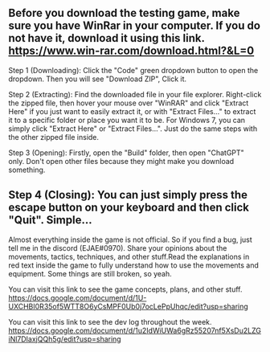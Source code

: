 Before you download the testing game, make sure you have WinRar in your computer. If you do not have it, download it using this link.
https://www.win-rar.com/download.html?&L=0
-------------------------------------------------------------------------------------------------------------------------------------------------------------------------
Step 1 (Downloading): Click the "Code" green dropdown button to open the dropdown. Then you will see "Download ZIP", Click it.

Step 2 (Extracting): Find the downloaded file in your file explorer. Right-click the zipped file, then hover your mouse over "WinRAR" and click "Extract Here" if you just want to easily extract it, or with "Extract Files..." to extract it to a specific folder or place you want it to be. For Windows 7, you can simply click "Extract Here" or "Extract Files...". Just do the same steps with the other zipped file inside.

Step 3 (Opening): Firstly, open the "Build" folder, then open "ChatGPT" only. Don't open other files because they might make you download something.

Step 4 (Closing): You can just simply press the escape button on your keyboard and then click "Quit". Simple...
-------------------------------------------------------------------------------------------------------------------------------------------------------------------------
Almost everything inside the game is not official. So if you find a bug, just tell me in the discord (EJAE#0970). Share your opinions about the movements, tactics, techniques, and other stuff.Read the explanations in red text inside the game to fully understand how to use the movements and equipment.
Some things are still broken, so yeah.

You can visit this link to see the game concepts, plans, and other stuff.
https://docs.google.com/document/d/1U-UXCHBI0R35of5WTT8O6yCsMPF0Ub0j7ocLePpUhqc/edit?usp=sharing

You can visit this link to see the dev log throughout the week.
https://docs.google.com/document/d/1u2IdWiUWa6gRz55207nf5XsDu2LZGiNl7DIaxjQQh5g/edit?usp=sharing
